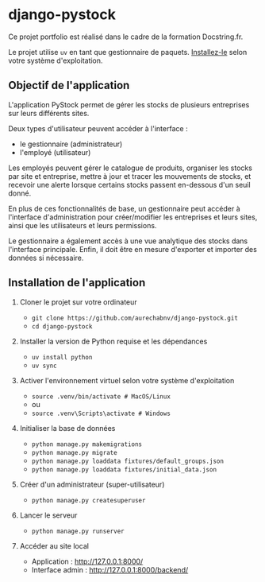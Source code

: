 # django-pystock

Ce projet portfolio est réalisé dans le cadre de la formation Docstring.fr.


Le projet utilise `uv` en tant que gestionnaire de paquets.
[Installez-le](https://docs.astral.sh/uv/getting-started/installation/) selon votre système d'exploitation.


## Objectif de l'application

L'application PyStock permet de gérer les stocks de plusieurs entreprises sur leurs différents sites.

Deux types d'utilisateur peuvent accéder à l'interface :
- le gestionnaire (administrateur)
- l'employé (utilisateur)

Les employés peuvent gérer le catalogue de produits, organiser les stocks par site et entreprise, 
mettre à jour et tracer les mouvements de stocks, et recevoir une alerte lorsque certains stocks 
passent en-dessous d'un seuil donné.

En plus de ces fonctionnalités de base, un gestionnaire peut accéder à l'interface d'administration pour 
créer/modifier les entreprises et leurs sites, ainsi que les utilisateurs et leurs permissions.

Le gestionnaire a également accès à une vue analytique des stocks dans l'interface principale.
Enfin, il doit être en mesure d'exporter et importer des données si nécessaire.


## Installation de l'application

1. Cloner le projet sur votre ordinateur
    - `git clone https://github.com/aurechabnv/django-pystock.git`
    - `cd django-pystock`


2. Installer la version de Python requise et les dépendances
    - `uv install python`
    - `uv sync`


3. Activer l'environnement virtuel selon votre système d'exploitation
    - `source .venv/bin/activate # MacOS/Linux`
    - ou
    - `source .venv\Scripts\activate # Windows`


4. Initialiser la base de données
    - `python manage.py makemigrations`
    - `python manage.py migrate`
    - `python manage.py loaddata fixtures/default_groups.json`
    - `python manage.py loaddata fixtures/initial_data.json`


5. Créer d'un administrateur (super-utilisateur)
    - `python manage.py createsuperuser`


5. Lancer le serveur
    - `python manage.py runserver`


6. Accéder au site local
   - Application : http://127.0.0.1:8000/
   - Interface admin : http://127.0.0.1:8000/backend/

